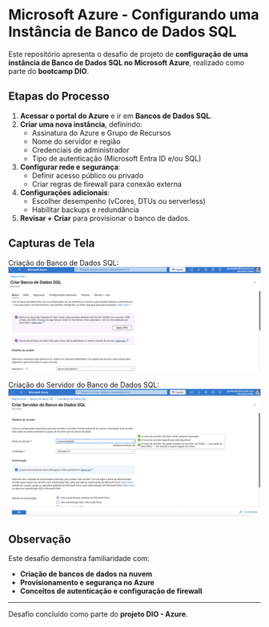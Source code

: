 # Microsoft Azure - Configurando uma Instância de Banco de Dados SQL

Este repositório apresenta o desafio de projeto de **configuração de uma instância de Banco de Dados SQL no Microsoft Azure**, realizado como parte do **bootcamp DIO**.

## Etapas do Processo

1. **Acessar o portal do Azure** e ir em **Bancos de Dados SQL**.
2. **Criar uma nova instância**, definindo:
   - Assinatura do Azure e Grupo de Recursos
   - Nome do servidor e região
   - Credenciais de administrador
   - Tipo de autenticação (Microsoft Entra ID e/ou SQL)
3. **Configurar rede e segurança**:
   - Definir acesso público ou privado
   - Criar regras de firewall para conexão externa
4. **Configurações adicionais**:
   - Escolher desempenho (vCores, DTUs ou serverless)
   - Habilitar backups e redundância
5. **Revisar + Criar** para provisionar o banco de dados.

## Capturas de Tela

Criação do Banco de Dados SQL:  
![Criar Banco de Dados SQL](Criar%20Banco%20de%20Dados%20SQL.png)

Criação do Servidor do Banco de Dados SQL:  
![Criar Servidor do Banco de Dados SQL](Criar%20Servidor%20do%20Banco%20de%20Dados%20SQL.png)

## Observação

Este desafio demonstra familiaridade com:
- **Criação de bancos de dados na nuvem**
- **Provisionamento e segurança no Azure**
- **Conceitos de autenticação e configuração de firewall**

---

Desafio concluído como parte do **projeto DIO - Azure**.
